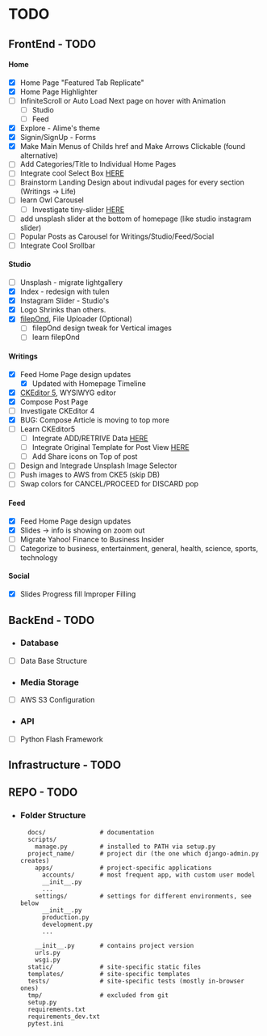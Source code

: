 # **TODO**
## **FrontEnd - TODO**

#### **Home**
- [x] Home Page "Featured Tab Replicate"
- [x] Home Page Highlighter
- [ ] InfiniteScroll or Auto Load Next page on hover with Animation
    - [ ] Studio
    - [ ] Feed
- [x] Explore - Alime's theme
- [x] Signin/SignUp - Forms
- [x] Make Main Menus of Childs href and Make Arrows Clickable (found alternative)
- [ ] Add Categories/Title to Individual Home Pages
- [ ] Integrate cool Select Box [HERE](https://codepen.io/maggiben/pen/ubHiy)
- [ ] Brainstorm Landing Design about indivudal pages for every section (Writings -> Life)
- [ ] learn Owl Carousel
    - [ ] Investigate tiny-slider [HERE](https://github.com/ganlanyuan/tiny-slider)
- [ ] add unsplash slider at the bottom of homepage (like studio instagram slider)
- [ ] Popular Posts as Carousel for Writings/Studio/Feed/Social
- [ ] Integrate Cool Srollbar

#### **Studio**
- [ ] Unsplash - migrate lightgallery
- [x] Index - redesign with tulen
- [x] Instagram Slider - Studio's 
- [x] Logo Shrinks than others.
- [x] [filepOnd](https://pqina.nl/filepond/), File Uploader (Optional)
  - [ ] filepOnd design tweak for Vertical images
  - [ ] learn filepOnd

#### **Writings**
- [x] Feed Home Page design updates
    - [x] Updated with Homepage Timeline
- [x] [CKEditor 5](https://ckeditor.com/ckeditor-5/demo/), WYSIWYG editor
- [x] Compose Post Page
- [ ] Investigate CKEditor 4
- [x] BUG: Compose Article is moving to top more 
- [ ] Learn CKEditor5 
    - [ ] Integrate ADD/RETRIVE Data [HERE](https://ckeditor.com/docs/ckeditor5/latest/builds/guides/integration/saving-data.html)
    - [ ] Integrate Original Template for Post View [HERE](http://localhost:9001/writings/life/)
    - [ ] Add Share icons on Top of post
- [ ] Design and Integrade Unsplash Image Selector
- [ ] Push images to AWS from CKE5 (skip DB)
- [ ] Swap colors for CANCEL/PROCEED for DISCARD pop

#### **Feed**
- [x] Feed Home Page design updates
- [x] Slides -> info is showing on zoom out
- [ ] Migrate Yahoo! Finance to Business Insider
- [ ] Categorize to business, entertainment, general, health, science, sports, technology

#### **Social**
- [x] Slides Progress fill Improper Filling

## **BackEnd - TODO**
- ### **Database**
- [ ] Data Base Structure
- ### **Media Storage**
- [ ] AWS S3 Configuration
- ### **API**
- [ ] Python Flash Framework

## **Infrastructure - TODO**

## **REPO - TODO**
- ### **Folder Structure**
        docs/               # documentation
        scripts/
          manage.py         # installed to PATH via setup.py
        project_name/       # project dir (the one which django-admin.py creates)
          apps/             # project-specific applications
            accounts/       # most frequent app, with custom user model
            __init__.py
            ...
          settings/         # settings for different environments, see below
            __init__.py
            production.py
            development.py
            ...
        
          __init__.py       # contains project version
          urls.py
          wsgi.py
        static/             # site-specific static files
        templates/          # site-specific templates
        tests/              # site-specific tests (mostly in-browser ones)
        tmp/                # excluded from git
        setup.py
        requirements.txt
        requirements_dev.txt
        pytest.ini